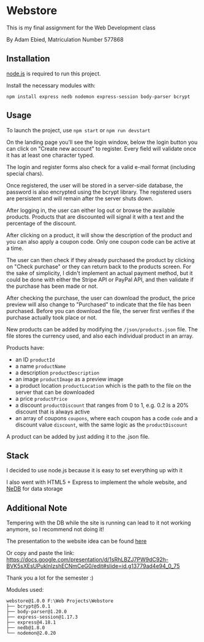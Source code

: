 # Webstore

This is my final assignment for the Web Development class

By Adam Ebied, Matriculation Number 577868

## Installation

[node.js](https://nodejs.org/en/) is required to run this project.

Install the necessary modules with: 
```
npm install express nedb nodemon express-session body-parser bcrypt
```

## Usage

To launch the project, use `npm start` or `npm run devstart`

On the landing page you'll see the login window, below the login button you can click on "Create new account" to register. Every field will validate once it has at least one character typed. 

The login and register forms also check for a valid e-mail format (including special chars).

Once registered, the user will be stored in a server-side database, the password is also encrypted using the bcrypt library. The registered users are persistent and will remain after the server shuts down.

After logging in, the user can either log out or browse the available products. Products that are discounted will signal it with a text and the percentage of the discount.

After clicking on a product, it will show the description of the product and you can also apply a coupon code. Only one coupon code can be active at a time.

The user can then check if they already purchased the product by clicking on "Check purchase" or they can return back to the products screen. For the sake of simplicity, I didn't implement an actual payment method, but it could be done with either the Stripe API or PayPal API, and then validate if the purchase has been made or not.

After checking the purchase, the user can download the product, the price preview will also change to "Purchased" to indicate that the file has been purchased. Before you can download the file, the server first verifies if the purchase actually took place or not.

New products can be added by modifying the `/json/products.json` file.
The file stores the currency used, and also each individual product in an array.

Products have:
- an ID `productId`
- a name `productName`
- a description `productDescription`
- an image `productImage` as a preview image
- a product location `productLocation` which is the path to the file on the server that can be downloaded
- a price `productPrice`
- a discount `productDiscount` that ranges from 0 to 1, e.g. 0.2 is a 20% discount that is always active
- an array of coupons `coupons`, where each coupon has a code `code` and a discount value `discount`, with the same logic as the `productDiscount`

A product can be added by just adding it to the .json file.


## Stack
I decided to use node.js because it is easy to set everything up with it

I also went with HTML5 + Express to implement the whole website, and [NeDB](https://github.com/louischatriot/nedb) for data storage

## Additional Note
Tempering with the DB while the site is running can lead to it not working anymore, so I recommend not doing it!

The presentation to the website idea can be found [here](https://docs.google.com/presentation/d/1sRhLBZJ7PW9dC92h-BVK5sXEsUPuklnIzshECNmCeG0/edit#slide=id.g13779ad4e94_0_75) 

Or copy and paste the link: https://docs.google.com/presentation/d/1sRhLBZJ7PW9dC92h-BVK5sXEsUPuklnIzshECNmCeG0/edit#slide=id.g13779ad4e94_0_75

Thank you a lot for the semester :)

Modules used:

```
webstore@1.0.0 F:\Web Projects\Webstore
├── bcrypt@5.0.1
├── body-parser@1.20.0
├── express-session@1.17.3
├── express@4.18.1
├── nedb@1.8.0
└── nodemon@2.0.20
```
